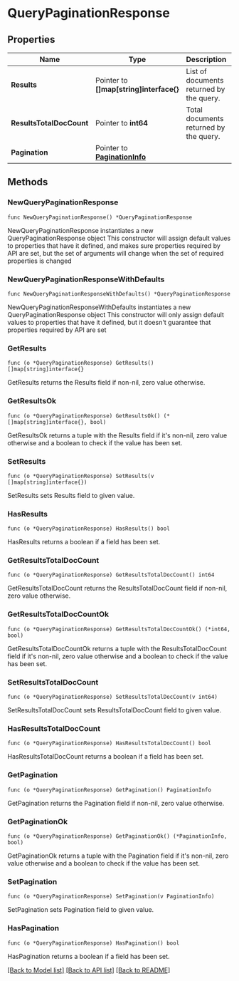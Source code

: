 # QueryPaginationResponse

## Properties

Name | Type | Description | Notes
------------ | ------------- | ------------- | -------------
**Results** | Pointer to **[]map[string]interface{}** | List of documents returned by the query. | [optional] 
**ResultsTotalDocCount** | Pointer to **int64** | Total documents returned by the query. | [optional] 
**Pagination** | Pointer to [**PaginationInfo**](PaginationInfo.md) |  | [optional] 

## Methods

### NewQueryPaginationResponse

`func NewQueryPaginationResponse() *QueryPaginationResponse`

NewQueryPaginationResponse instantiates a new QueryPaginationResponse object
This constructor will assign default values to properties that have it defined,
and makes sure properties required by API are set, but the set of arguments
will change when the set of required properties is changed

### NewQueryPaginationResponseWithDefaults

`func NewQueryPaginationResponseWithDefaults() *QueryPaginationResponse`

NewQueryPaginationResponseWithDefaults instantiates a new QueryPaginationResponse object
This constructor will only assign default values to properties that have it defined,
but it doesn't guarantee that properties required by API are set

### GetResults

`func (o *QueryPaginationResponse) GetResults() []map[string]interface{}`

GetResults returns the Results field if non-nil, zero value otherwise.

### GetResultsOk

`func (o *QueryPaginationResponse) GetResultsOk() (*[]map[string]interface{}, bool)`

GetResultsOk returns a tuple with the Results field if it's non-nil, zero value otherwise
and a boolean to check if the value has been set.

### SetResults

`func (o *QueryPaginationResponse) SetResults(v []map[string]interface{})`

SetResults sets Results field to given value.

### HasResults

`func (o *QueryPaginationResponse) HasResults() bool`

HasResults returns a boolean if a field has been set.

### GetResultsTotalDocCount

`func (o *QueryPaginationResponse) GetResultsTotalDocCount() int64`

GetResultsTotalDocCount returns the ResultsTotalDocCount field if non-nil, zero value otherwise.

### GetResultsTotalDocCountOk

`func (o *QueryPaginationResponse) GetResultsTotalDocCountOk() (*int64, bool)`

GetResultsTotalDocCountOk returns a tuple with the ResultsTotalDocCount field if it's non-nil, zero value otherwise
and a boolean to check if the value has been set.

### SetResultsTotalDocCount

`func (o *QueryPaginationResponse) SetResultsTotalDocCount(v int64)`

SetResultsTotalDocCount sets ResultsTotalDocCount field to given value.

### HasResultsTotalDocCount

`func (o *QueryPaginationResponse) HasResultsTotalDocCount() bool`

HasResultsTotalDocCount returns a boolean if a field has been set.

### GetPagination

`func (o *QueryPaginationResponse) GetPagination() PaginationInfo`

GetPagination returns the Pagination field if non-nil, zero value otherwise.

### GetPaginationOk

`func (o *QueryPaginationResponse) GetPaginationOk() (*PaginationInfo, bool)`

GetPaginationOk returns a tuple with the Pagination field if it's non-nil, zero value otherwise
and a boolean to check if the value has been set.

### SetPagination

`func (o *QueryPaginationResponse) SetPagination(v PaginationInfo)`

SetPagination sets Pagination field to given value.

### HasPagination

`func (o *QueryPaginationResponse) HasPagination() bool`

HasPagination returns a boolean if a field has been set.


[[Back to Model list]](../README.md#documentation-for-models) [[Back to API list]](../README.md#documentation-for-api-endpoints) [[Back to README]](../README.md)



